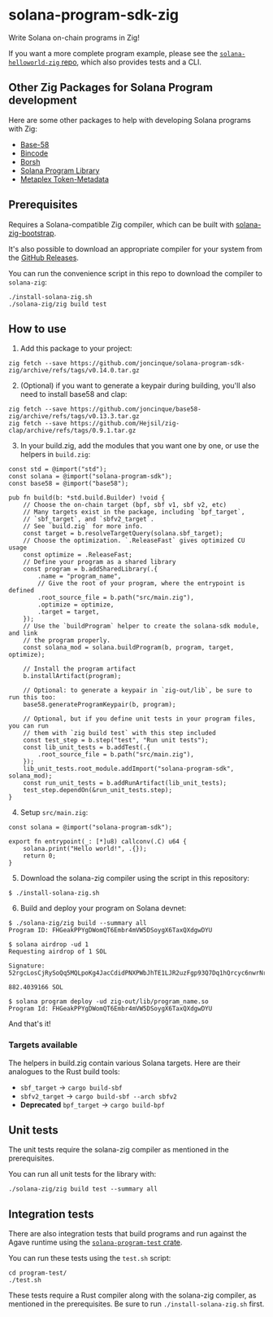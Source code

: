 # solana-program-sdk-zig

Write Solana on-chain programs in Zig!

If you want a more complete program example, please see the
[`solana-helloworld-zig` repo](https://github.com/joncinque/solana-helloworld-zig),
which also provides tests and a CLI.

## Other Zig Packages for Solana Program development

Here are some other packages to help with developing Solana programs with Zig:

* [Base-58](https://github.com/joncinque/base58-zig)
* [Bincode](https://github.com/joncinque/bincode-zig)
* [Borsh](https://github.com/joncinque/borsh-zig)
* [Solana Program Library](https://github.com/joncinque/solana-program-library-zig)
* [Metaplex Token-Metadata](https://github.com/joncinque/mpl-token-metadata-zig)

## Prerequisites

Requires a Solana-compatible Zig compiler, which can be built with
[solana-zig-bootstrap](https://github.com/joncinque/solana-zig-bootstrap).

It's also possible to download an appropriate compiler for your system from the
[GitHub Releases](https://github.com/joncinque/solana-zig-bootstrap/releases).

You can run the convenience script in this repo to download the compiler to
`solana-zig`:

```
./install-solana-zig.sh
./solana-zig/zig build test
```

## How to use

1. Add this package to your project:

```console
zig fetch --save https://github.com/joncinque/solana-program-sdk-zig/archive/refs/tags/v0.14.0.tar.gz
```

2. (Optional) if you want to generate a keypair during building, you'll also
need to install base58 and clap:

```console
zig fetch --save https://github.com/joncinque/base58-zig/archive/refs/tags/v0.13.3.tar.gz
zig fetch --save https://github.com/Hejsil/zig-clap/archive/refs/tags/0.9.1.tar.gz
```

3. In your build.zig, add the modules that you want one by one, or use the
helpers in `build.zig`:

```zig
const std = @import("std");
const solana = @import("solana-program-sdk");
const base58 = @import("base58");

pub fn build(b: *std.build.Builder) !void {
    // Choose the on-chain target (bpf, sbf v1, sbf v2, etc)
    // Many targets exist in the package, including `bpf_target`,
    // `sbf_target`, and `sbfv2_target`.
    // See `build.zig` for more info.
    const target = b.resolveTargetQuery(solana.sbf_target);
    // Choose the optimization. `.ReleaseFast` gives optimized CU usage
    const optimize = .ReleaseFast;
    // Define your program as a shared library
    const program = b.addSharedLibrary(.{
        .name = "program_name",
        // Give the root of your program, where the entrypoint is defined
        .root_source_file = b.path("src/main.zig"),
        .optimize = optimize,
        .target = target,
    });
    // Use the `buildProgram` helper to create the solana-sdk module, and link
    // the program properly.
    const solana_mod = solana.buildProgram(b, program, target, optimize);

    // Install the program artifact
    b.installArtifact(program);

    // Optional: to generate a keypair in `zig-out/lib`, be sure to run this too:
    base58.generateProgramKeypair(b, program);

    // Optional, but if you define unit tests in your program files, you can run
    // them with `zig build test` with this step included
    const test_step = b.step("test", "Run unit tests");
    const lib_unit_tests = b.addTest(.{
        .root_source_file = b.path("src/main.zig"),
    });
    lib_unit_tests.root_module.addImport("solana-program-sdk", solana_mod);
    const run_unit_tests = b.addRunArtifact(lib_unit_tests);
    test_step.dependOn(&run_unit_tests.step);
}
```

4. Setup `src/main.zig`:

```zig
const solana = @import("solana-program-sdk");

export fn entrypoint(_: [*]u8) callconv(.C) u64 {
    solana.print("Hello world!", .{});
    return 0;
}
```

5. Download the solana-zig compiler using the script in this repository:

```console
$ ./install-solana-zig.sh
```

6. Build and deploy your program on Solana devnet:

```console
$ ./solana-zig/zig build --summary all
Program ID: FHGeakPPYgDWomQT6Embr4mVW5DSoygX6TaxQXdgwDYU

$ solana airdrop -ud 1
Requesting airdrop of 1 SOL

Signature: 52rgcLosCjRySoQq5MQLpoKg4JacCdidPNXPWbJhTE1LJR2uzFgp93Q7Dq1hQrcyc6nwrNrieoN54GpyNe8H4j3T

882.4039166 SOL

$ solana program deploy -ud zig-out/lib/program_name.so
Program Id: FHGeakPPYgDWomQT6Embr4mVW5DSoygX6TaxQXdgwDYU
```

And that's it!

### Targets available

The helpers in build.zig contain various Solana targets. Here are their analogues
to the Rust build tools:

* `sbf_target` -> `cargo build-sbf`
* `sbfv2_target` -> `cargo build-sbf --arch sbfv2`
* **Deprecated** `bpf_target` -> `cargo build-bpf`

## Unit tests

The unit tests require the solana-zig compiler as mentioned in the prerequisites.

You can run all unit tests for the library with:

```console
./solana-zig/zig build test --summary all
```

## Integration tests

There are also integration tests that build programs and run against the Agave
runtime using the
[`solana-program-test` crate](https://crates.io/crates/solana-program-test).

You can run these tests using the `test.sh` script:

```console
cd program-test/
./test.sh
```

These tests require a Rust compiler along with the solana-zig compiler, as
mentioned in the prerequisites. Be sure to run `./install-solana-zig.sh` first.
